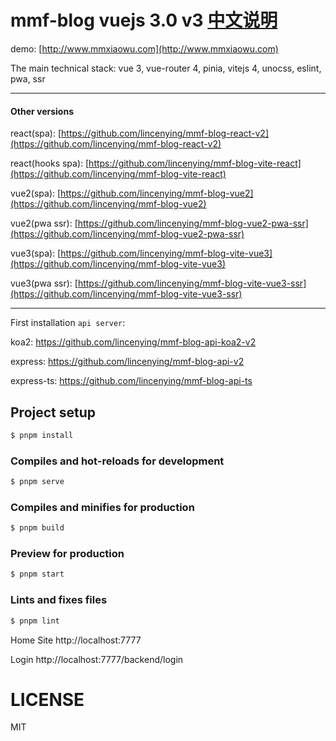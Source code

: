 # mmf-blog vuejs 3.0 v3 [中文说明](https://github.com/lincenying/mmf-blog-vite-vue3/blob/main/doc/README_CN.md)

demo: [http://www.mmxiaowu.com](http://www.mmxiaowu.com)

The main technical stack: vue 3, vue-router 4, pinia, vitejs 4, unocss, eslint, pwa, ssr

---

#### Other versions

react(spa): [https://github.com/lincenying/mmf-blog-react-v2](https://github.com/lincenying/mmf-blog-react-v2)

react(hooks spa): [https://github.com/lincenying/mmf-blog-vite-react](https://github.com/lincenying/mmf-blog-vite-react)

vue2(spa): [https://github.com/lincenying/mmf-blog-vue2](https://github.com/lincenying/mmf-blog-vue2)

vue2(pwa ssr): [https://github.com/lincenying/mmf-blog-vue2-pwa-ssr](https://github.com/lincenying/mmf-blog-vue2-pwa-ssr)

vue3(spa): [https://github.com/lincenying/mmf-blog-vite-vue3](https://github.com/lincenying/mmf-blog-vite-vue3)

vue3(pwa ssr): [https://github.com/lincenying/mmf-blog-vite-vue3-ssr](https://github.com/lincenying/mmf-blog-vite-vue3-ssr)

---

First installation `api server`:

koa2: https://github.com/lincenying/mmf-blog-api-koa2-v2

express: https://github.com/lincenying/mmf-blog-api-v2

express-ts: https://github.com/lincenying/mmf-blog-api-ts

## Project setup

```bash
$ pnpm install
```

### Compiles and hot-reloads for development

```bash
$ pnpm serve
```

### Compiles and minifies for production

```bash
$ pnpm build
```

### Preview for production

```bash
$ pnpm start
```

### Lints and fixes files

```bash
$ pnpm lint
```

Home Site
http://localhost:7777

Login
http://localhost:7777/backend/login

# LICENSE

MIT
